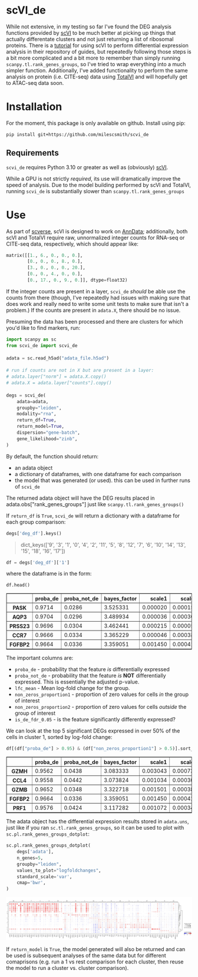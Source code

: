 # scVI_de

While not extensive, in my testing so far I've found the DEG analysis functions provided by 
[scVI](https://docs.scvi-tools.org/en/stable/user_guide/models/scvi.html) to be much better at picking up things that actually differentate clusters and not just returning a list of ribosomal proteins. There is a 
[tutorial](https://docs.scvi-tools.org/en/stable/tutorials/notebooks/scrna/scVI_DE_worm.html) for using scVI to perform 
differential expression analysis in their repository of guides, but repeatedly following those steps is a bit more 
complicated and a bit more to remember than simply running `scanpy.tl.rank_genes_groups`, so I've tried to wrap 
everything into a much simpler function.  Additionally, I've added functionality to perform the same analysis on 
protein (i.e. CITE-seq) data using [TotalVI](https://docs.scvi-tools.org/en/stable/user_guide/models/totalvi.html) and 
will hopefully get to ATAC-seq data soon.

# Installation

For the moment, this package is only available on github. Install using pip:

```bash
pip install git+https://github.com/milescsmith/scvi_de
```

## Requirements

`scvi_de` requires Python 3.10 or greater as well as (obviously) [scVI](https://scvi-tools.org/).

While a GPU is not strictly *required*, its use will dramatically improve the speed of analysis. Due to the model building
performed by scVI and TotalVI, running `scvi_de` is substantially slower than `scanpy.tl.rank_genes_groups`

# Use

As part of [scverse](https://scverse.org/), scVI is designed to work on [AnnData](https://github.com/scverse/anndata); 
additionally, both scVI and TotalVI require raw, unnormalized integer counts for RNA-seq or CITE-seq data, respectively,
which should appear like:

```python
matrix([[1., 6., 0., 0., 0.],
        [0., 0., 0., 8., 0.],
        [3., 0., 0., 0., 20.],
        [0., 0., 4., 0., 0.],
        [0., 17., 0., 9., 0.]], dtype=float32)
```

If the integer counts are present in a layer, `scvi_de` *should* be able use the counts from there (though, I've 
repeatedly had issues with making sure that does work and really need to write some unit tests to make sure that isn't 
a problem.)  If the counts are present in `adata.X`, there should be no issue.

Presuming the data has been processed and there are clusters for which you'd like to find markers, run:

```python
import scanpy as sc
from scvi_de import scvi_de

adata = sc.read_h5ad("adata_file.h5ad")

# run if counts are not in X but are present in a layer:
# adata.layer["norm"] = adata.X.copy()
# adata.X = adata.layer["counts"].copy()

degs = scvi_de(
    adata=adata,
    groupby="leiden",
    modality="rna",
    return_df=True,
    return_model=True,
    dispersion="gene-batch",
    gene_likelihood="zinb",
)
```

By default, the function should return:
* an adata object
* a dictionary of dataframes, with one dataframe for each comparison
* the model that was generated (or used). this can be used in further runs of `scvi_de`

The returned adata object will have the DEG results placed in adata.obs["rank_genes_groups"] just like 
`scanpy.tl.rank_genes_groups()`

If `return_df` is `True`, `scvi_de` will return a dictionary with a dataframe for each group comparison:


```python
degs['deg_df'].keys()
```
> dict_keys(['9', '3', '1', '0', '4', '2', '11', '5', '8', '12', '7', '6', '10', '14', '13', '15', '18', '16', '17'])

```python
df = degs['deg_df']['1']
```
where the dataframe is in the form:
```python
df.head()
```

<div>
<style scoped>
    .dataframe tbody tr th:only-of-type {
        vertical-align: middle;
    }

    .dataframe tbody tr th {
        vertical-align: top;
    }

    .dataframe thead th {
        text-align: right;
    }
</style>
<table border="1" class="dataframe">
  <thead>
    <tr style="text-align: right;">
      <th></th>
      <th>proba_de</th>
      <th>proba_not_de</th>
      <th>bayes_factor</th>
      <th>scale1</th>
      <th>scale2</th>
      <th>pseudocounts</th>
      <th>delta</th>
      <th>lfc_mean</th>
      <th>lfc_median</th>
      <th>lfc_std</th>
      <th>lfc_min</th>
      <th>lfc_max</th>
      <th>raw_mean1</th>
      <th>raw_mean2</th>
      <th>non_zeros_proportion1</th>
      <th>non_zeros_proportion2</th>
      <th>raw_normalized_mean1</th>
      <th>raw_normalized_mean2</th>
      <th>is_de_fdr_0.05</th>
    </tr>
  </thead>
  <tbody>
    <tr>
      <th>PASK</th>
      <td>0.9714</td>
      <td>0.0286</td>
      <td>3.525331</td>
      <td>0.000020</td>
      <td>0.000156</td>
      <td>0.0</td>
      <td>0.25</td>
      <td>-2.795641</td>
      <td>-3.112103</td>
      <td>2.620477</td>
      <td>-10.014138</td>
      <td>6.946982</td>
      <td>0.024429</td>
      <td>0.169130</td>
      <td>0.022305</td>
      <td>0.119732</td>
      <td>0.165551</td>
      <td>1.227632</td>
      <td>True</td>
    </tr>
    <tr>
      <th>AQP3</th>
      <td>0.9704</td>
      <td>0.0296</td>
      <td>3.489934</td>
      <td>0.000036</td>
      <td>0.000303</td>
      <td>0.0</td>
      <td>0.25</td>
      <td>-2.967551</td>
      <td>-3.187868</td>
      <td>2.125046</td>
      <td>-9.186669</td>
      <td>6.896668</td>
      <td>0.022305</td>
      <td>0.398442</td>
      <td>0.021243</td>
      <td>0.251156</td>
      <td>0.163711</td>
      <td>2.854752</td>
      <td>True</td>
    </tr>
    <tr>
      <th>PRSS23</th>
      <td>0.9696</td>
      <td>0.0304</td>
      <td>3.462441</td>
      <td>0.000215</td>
      <td>0.000052</td>
      <td>0.0</td>
      <td>0.25</td>
      <td>5.040472</td>
      <td>5.561466</td>
      <td>3.781550</td>
      <td>-8.837938</td>
      <td>15.489596</td>
      <td>0.309081</td>
      <td>0.060545</td>
      <td>0.231014</td>
      <td>0.046950</td>
      <td>2.213014</td>
      <td>0.480922</td>
      <td>True</td>
    </tr>
    <tr>
      <th>CCR7</th>
      <td>0.9666</td>
      <td>0.0334</td>
      <td>3.365229</td>
      <td>0.000046</td>
      <td>0.000388</td>
      <td>0.0</td>
      <td>0.25</td>
      <td>-3.046691</td>
      <td>-3.309097</td>
      <td>2.612986</td>
      <td>-9.117955</td>
      <td>7.211918</td>
      <td>0.012746</td>
      <td>0.484909</td>
      <td>0.010621</td>
      <td>0.259947</td>
      <td>0.096357</td>
      <td>3.553638</td>
      <td>True</td>
    </tr>
    <tr>
      <th>FGFBP2</th>
      <td>0.9664</td>
      <td>0.0336</td>
      <td>3.359051</td>
      <td>0.001450</td>
      <td>0.000410</td>
      <td>0.0</td>
      <td>0.25</td>
      <td>3.991240</td>
      <td>4.324495</td>
      <td>3.047870</td>
      <td>-5.922016</td>
      <td>12.854061</td>
      <td>1.719606</td>
      <td>0.405058</td>
      <td>0.592140</td>
      <td>0.143660</td>
      <td>12.805597</td>
      <td>3.320689</td>
      <td>True</td>
    </tr>
  </tbody>
</table>
</div>



The important columns are:
* `proba_de` - probability that the feature *is* differentially expressed
* `proba_not_de` - probability that the feature *is* **NOT** differentially expressed. This is essentially the adjusted p-value.
* `lfc_mean` - Mean log-fold change for the group.
* `non_zeros_proportion1` - proportion of zero values for cells *in* the group of interest
* `non_zeros_proportion2` - proportion of zero values for cells *outside* the group of interest
* `is_de_fdr_0.05` - is the feature significantly differently expressed?

We can look at the top 5 significant DEGs expressed in over 50% of the cells in cluster 1, sorted by log-fold change:


```python
df[(df["proba_de"] > 0.95) & (df["non_zeros_proportion1"] > 0.5)].sort_values(by="lfc_mean", ascending=False).head()
```


<div>
<style scoped>
    .dataframe tbody tr th:only-of-type {
        vertical-align: middle;
    }

    .dataframe tbody tr th {
        vertical-align: top;
    }

    .dataframe thead th {
        text-align: right;
    }
</style>
<table border="1" class="dataframe">
  <thead>
    <tr style="text-align: right;">
      <th></th>
      <th>proba_de</th>
      <th>proba_not_de</th>
      <th>bayes_factor</th>
      <th>scale1</th>
      <th>scale2</th>
      <th>pseudocounts</th>
      <th>delta</th>
      <th>lfc_mean</th>
      <th>lfc_median</th>
      <th>lfc_std</th>
      <th>lfc_min</th>
      <th>lfc_max</th>
      <th>raw_mean1</th>
      <th>raw_mean2</th>
      <th>non_zeros_proportion1</th>
      <th>non_zeros_proportion2</th>
      <th>raw_normalized_mean1</th>
      <th>raw_normalized_mean2</th>
      <th>is_de_fdr_0.05</th>
    </tr>
  </thead>
  <tbody>
    <tr>
      <th>GZMH</th>
      <td>0.9562</td>
      <td>0.0438</td>
      <td>3.083333</td>
      <td>0.003043</td>
      <td>0.000735</td>
      <td>0.0</td>
      <td>0.25</td>
      <td>4.363708</td>
      <td>4.739703</td>
      <td>3.026137</td>
      <td>-4.632605</td>
      <td>13.204952</td>
      <td>4.048316</td>
      <td>0.767610</td>
      <td>0.859267</td>
      <td>0.198677</td>
      <td>29.876085</td>
      <td>6.347984</td>
      <td>True</td>
    </tr>
    <tr>
      <th>CCL4</th>
      <td>0.9558</td>
      <td>0.0442</td>
      <td>3.073824</td>
      <td>0.001034</td>
      <td>0.000309</td>
      <td>0.0</td>
      <td>0.25</td>
      <td>4.289329</td>
      <td>4.465241</td>
      <td>3.459160</td>
      <td>-4.822578</td>
      <td>15.601782</td>
      <td>1.258106</td>
      <td>0.305540</td>
      <td>0.509825</td>
      <td>0.121998</td>
      <td>9.876792</td>
      <td>2.731168</td>
      <td>True</td>
    </tr>
    <tr>
      <th>GZMB</th>
      <td>0.9652</td>
      <td>0.0348</td>
      <td>3.322718</td>
      <td>0.001501</td>
      <td>0.000384</td>
      <td>0.0</td>
      <td>0.25</td>
      <td>4.179798</td>
      <td>4.621313</td>
      <td>2.995448</td>
      <td>-5.492234</td>
      <td>12.466099</td>
      <td>1.853437</td>
      <td>0.360193</td>
      <td>0.619225</td>
      <td>0.128342</td>
      <td>13.428296</td>
      <td>2.975245</td>
      <td>True</td>
    </tr>
    <tr>
      <th>FGFBP2</th>
      <td>0.9664</td>
      <td>0.0336</td>
      <td>3.359051</td>
      <td>0.001450</td>
      <td>0.000410</td>
      <td>0.0</td>
      <td>0.25</td>
      <td>3.991240</td>
      <td>4.324495</td>
      <td>3.047870</td>
      <td>-5.922016</td>
      <td>12.854061</td>
      <td>1.719606</td>
      <td>0.405058</td>
      <td>0.592140</td>
      <td>0.143660</td>
      <td>12.805597</td>
      <td>3.320689</td>
      <td>True</td>
    </tr>
    <tr>
      <th>PRF1</th>
      <td>0.9576</td>
      <td>0.0424</td>
      <td>3.117282</td>
      <td>0.001072</td>
      <td>0.000346</td>
      <td>0.0</td>
      <td>0.25</td>
      <td>2.882605</td>
      <td>3.079802</td>
      <td>2.438780</td>
      <td>-4.997347</td>
      <td>11.074460</td>
      <td>1.479563</td>
      <td>0.399710</td>
      <td>0.597982</td>
      <td>0.193148</td>
      <td>9.761561</td>
      <td>2.973424</td>
      <td>True</td>
    </tr>
  </tbody>
</table>
</div>



The adata object has the differential expression results stored in `adata.uns`, just like if you ran `sc.tl.rank_genes_groups`, so it can be used to plot with `sc.pl.rank_genes_groups_dotplot`:


```python
sc.pl.rank_genes_groups_dotplot(
    degs['adata'],
    n_genes=5,
    groupby="leiden",
    values_to_plot="logfoldchanges",
    standard_scale='var',
    cmap='bwr',
)
```
    
![png](output_28_0.png)
    
If `return_model` is `True`, the model generated will also be returned and can be used is subsequent analyses of the 
same data but for different comaprisons (e.g. run a 1 vs rest comparison for each cluster, then reuse the model to run
a cluster vs. cluster comparison).
